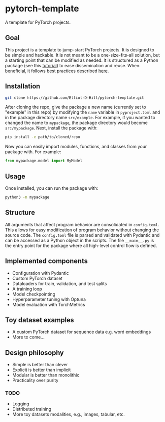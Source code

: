 # pytorch-template

A template for PyTorch projects.

## Goal

This project is a template to jump-start PyTorch projects. It is designed to be simple and hackable. It is not meant to be a one-size-fits-all solution, but a starting point that can be modified as needed. It is structured as a Python package (see this [tutorial](https://packaging.python.org/en/latest/tutorials/packaging-projects/)) to ease dissemination and reuse. When beneficial, it follows best practices described [here](https://github.com/Elliot-D-Hill/best-practice).

## Installation

```bash
git clone https://github.com/Elliot-D-Hill/pytorch-template.git
```

After cloning the repo, give the package a new name (currently set to "example" in this repo) by modifying the `name` variable in `pyproject.toml` and in the package directory name `src/example`. For example, if you wanted to changed the name to `mypackage`, the package directory would become `src/mypackage`. Next, install the package with:

```bash
pip install -e path/to/cloned/repo
```

Now you can easily import modules, functions, and classes from your package with. For example:

```python
from mypackage.model import MyModel
```

## Usage

Once installed, you can run the package with:

```bash
python3 -m mypackage
```

## Structure

All arguments that affect program behavior are consolidated in `config.toml`. This allows for easy modification of program behavior without changing the source code. The `config.toml` file is parsed and validated with Pydantic and can be accessed as a Python object in the scripts. The file `__main__.py` is the entry point for the package where all high-level control flow is defined.

## Implemented components

- Configuration with Pydantic
- Custom PyTorch dataset
- Dataloaders for train, validation, and test splits
- A training loop
- Model checkpointing
- Hyperparameter tuning with Optuna
- Model evaluation with TorchMetrics

## Toy dataset examples

- A custom PyTorch dataset for sequence data e.g. word embeddings
- More to come...

## Design philosophy

- Simple is better than clever
- Explicit is better than implicit
- Modular is better than monolithic
- Practicality over purity

### TODO

- Logging
- Distributed training
- More toy datasets modalities, e.g., images, tabular, etc.
